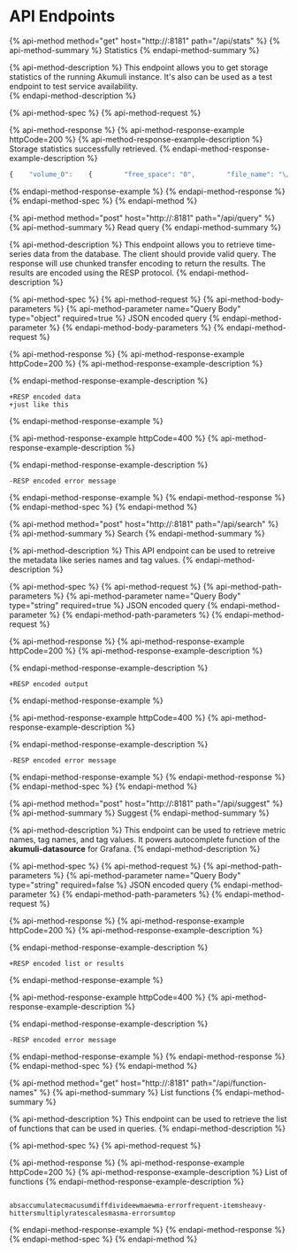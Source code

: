 # API Endpoints

{% api-method method="get" host="http://<host>:8181" path="/api/stats" %}
{% api-method-summary %}
Statistics
{% endapi-method-summary %}

{% api-method-description %}
This endpoint allows you to get storage statistics of the running Akumuli instance. It's also can be used as a test endpoint to test service availability.  
{% endapi-method-description %}

{% api-method-spec %}
{% api-method-request %}

{% api-method-response %}
{% api-method-response-example httpCode=200 %}
{% api-method-response-example-description %}
Storage statistics successfully retrieved.
{% endapi-method-response-example-description %}

```javascript
{    "volume_0":    {        "free_space": "0",        "file_name": "\/root\/.akumuli\/db_0.vol"    },    "volume_1":    {        "free_space": "0",        "file_name": "\/root\/.akumuli\/db_1.vol"    },    "volume_2":    {        "free_space": "0",        "file_name": "\/root\/.akumuli\/db_2.vol"    },    "volume_3":    {        "free_space": "2027974656",        "file_name": "\/root\/.akumuli\/db_3.vol"    }}
```
{% endapi-method-response-example %}
{% endapi-method-response %}
{% endapi-method-spec %}
{% endapi-method %}

{% api-method method="post" host="http://<host>:8181" path="/api/query" %}
{% api-method-summary %}
Read query
{% endapi-method-summary %}

{% api-method-description %}
This endpoint allows you to retrieve time-series data from the database. The client should provide valid query. The response will use chunked transfer encoding to return the results. The results are encoded using the RESP protocol.
{% endapi-method-description %}

{% api-method-spec %}
{% api-method-request %}
{% api-method-body-parameters %}
{% api-method-parameter name="Query Body" type="object" required=true %}
JSON encoded query
{% endapi-method-parameter %}
{% endapi-method-body-parameters %}
{% endapi-method-request %}

{% api-method-response %}
{% api-method-response-example httpCode=200 %}
{% api-method-response-example-description %}

{% endapi-method-response-example-description %}

```
+RESP encoded data
+just like this
```
{% endapi-method-response-example %}

{% api-method-response-example httpCode=400 %}
{% api-method-response-example-description %}

{% endapi-method-response-example-description %}

```
-RESP encoded error message
```
{% endapi-method-response-example %}
{% endapi-method-response %}
{% endapi-method-spec %}
{% endapi-method %}

{% api-method method="post" host="http://<host>:8181" path="/api/search" %}
{% api-method-summary %}
Search
{% endapi-method-summary %}

{% api-method-description %}
This API endpoint can be used to retreive the metadata like series names and tag values.
{% endapi-method-description %}

{% api-method-spec %}
{% api-method-request %}
{% api-method-path-parameters %}
{% api-method-parameter name="Query Body" type="string" required=true %}
JSON encoded query
{% endapi-method-parameter %}
{% endapi-method-path-parameters %}
{% endapi-method-request %}

{% api-method-response %}
{% api-method-response-example httpCode=200 %}
{% api-method-response-example-description %}

{% endapi-method-response-example-description %}

```
+RESP encoded output
```
{% endapi-method-response-example %}

{% api-method-response-example httpCode=400 %}
{% api-method-response-example-description %}

{% endapi-method-response-example-description %}

```
-RESP encoded error message
```
{% endapi-method-response-example %}
{% endapi-method-response %}
{% endapi-method-spec %}
{% endapi-method %}

{% api-method method="post" host="http://<host>:8181" path="/api/suggest" %}
{% api-method-summary %}
Suggest
{% endapi-method-summary %}

{% api-method-description %}
This endpoint can be used to retrieve metric names, tag names, and tag values. It powers autocomplete function of the **akumuli-datasource** for Grafana. 
{% endapi-method-description %}

{% api-method-spec %}
{% api-method-request %}
{% api-method-path-parameters %}
{% api-method-parameter name="Query Body" type="string" required=false %}
JSON encoded query
{% endapi-method-parameter %}
{% endapi-method-path-parameters %}
{% endapi-method-request %}

{% api-method-response %}
{% api-method-response-example httpCode=200 %}
{% api-method-response-example-description %}

{% endapi-method-response-example-description %}

```
+RESP encoded list or results
```
{% endapi-method-response-example %}

{% api-method-response-example httpCode=400 %}
{% api-method-response-example-description %}

{% endapi-method-response-example-description %}

```
-RESP encoded error message
```
{% endapi-method-response-example %}
{% endapi-method-response %}
{% endapi-method-spec %}
{% endapi-method %}

{% api-method method="get" host="http://<host>:8181" path="/api/function-names" %}
{% api-method-summary %}
List functions
{% endapi-method-summary %}

{% api-method-description %}
This endpoint can be used to retrieve the list of functions that can be used in queries.
{% endapi-method-description %}

{% api-method-spec %}
{% api-method-request %}

{% api-method-response %}
{% api-method-response-example httpCode=200 %}
{% api-method-response-example-description %}
List of functions
{% endapi-method-response-example-description %}

```

absaccumulatecmacusumdiffdivideewmaewma-errorfrequent-itemsheavy-hittersmultiplyratescalesmasma-errorsumtop
```
{% endapi-method-response-example %}
{% endapi-method-response %}
{% endapi-method-spec %}
{% endapi-method %}



